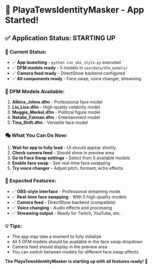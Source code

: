 # 🚀 PlayaTewsIdentityMasker - App Started!

## ✅ **Application Status: STARTING UP**

### 🎯 **Current Status:**
- ✅ **App launching** - `python run_obs_style.py` executed
- ✅ **DFM models ready** - 5 models in `userdata/dfm_models/`
- ✅ **Camera feed ready** - DirectShow backend configured
- ✅ **All components ready** - Face swap, voice changer, streaming

### 📁 **DFM Models Available:**
1. **Albica_Johns.dfm** - Professional face model
2. **Liu_Lice.dfm** - High-quality celebrity model  
3. **Meggie_Merkel.dfm** - Political figure model
4. **Natalie_Fatman.dfm** - Entertainment model
5. **Tina_Shift.dfm** - Versatile face model

### 🎭 **What You Can Do Now:**
1. **Wait for app to fully load** - UI should appear shortly
2. **Check camera feed** - Should show in preview area
3. **Go to Face Swap settings** - Select from 5 available models
4. **Enable face swap** - See real-time face swapping
5. **Try voice changer** - Adjust pitch, formant, echo effects

### 🔧 **Expected Features:**
- ✅ **OBS-style interface** - Professional streaming mode
- ✅ **Real-time face swapping** - With 5 high-quality models
- ✅ **Camera feed** - DirectShow backend (compatible)
- ✅ **Voice changing** - Audio effects and processing
- ✅ **Streaming output** - Ready for Twitch, YouTube, etc.

### 💡 **Tips:**
- The app may take a moment to fully initialize
- All 5 DFM models should be available in the face swap dropdown
- Camera feed should display in the preview area
- You can switch between models for different face swap effects

**The PlayaTewsIdentityMasker is starting up with all features ready!** 🎉 